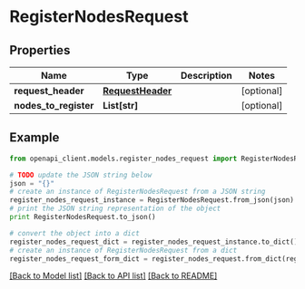 # RegisterNodesRequest


## Properties
Name | Type | Description | Notes
------------ | ------------- | ------------- | -------------
**request_header** | [**RequestHeader**](RequestHeader.md) |  | [optional] 
**nodes_to_register** | **List[str]** |  | [optional] 

## Example

```python
from openapi_client.models.register_nodes_request import RegisterNodesRequest

# TODO update the JSON string below
json = "{}"
# create an instance of RegisterNodesRequest from a JSON string
register_nodes_request_instance = RegisterNodesRequest.from_json(json)
# print the JSON string representation of the object
print RegisterNodesRequest.to_json()

# convert the object into a dict
register_nodes_request_dict = register_nodes_request_instance.to_dict()
# create an instance of RegisterNodesRequest from a dict
register_nodes_request_form_dict = register_nodes_request.from_dict(register_nodes_request_dict)
```
[[Back to Model list]](../README.md#documentation-for-models) [[Back to API list]](../README.md#documentation-for-api-endpoints) [[Back to README]](../README.md)


